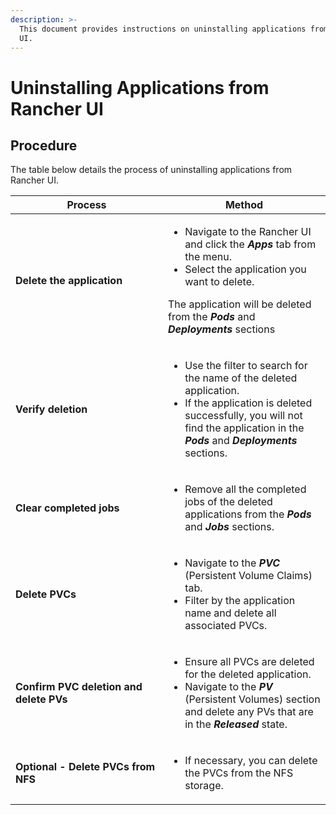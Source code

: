 ```yaml
---
description: >-
  This document provides instructions on uninstalling applications from Rancher
  UI.
---
```


# Uninstalling Applications from Rancher UI

## Procedure&#x20;

The table below details the process of uninstalling applications from Rancher UI.

<table><thead><tr><th width="228">Process</th><th>Method</th></tr></thead><tbody><tr><td><strong>Delete the application</strong></td><td><p></p><ul><li>Navigate to the Rancher UI and click the <em><strong>Apps</strong></em> tab from the menu.</li><li>Select the application you want to delete.</li></ul><p>The application will be deleted from the <em><strong>Pods</strong></em> and <em><strong>Deployments</strong></em> sections</p></td></tr><tr><td><strong>Verify deletion</strong></td><td><p></p><ul><li>Use the filter to search for the name of the deleted application.</li><li>If the application is deleted successfully, you will not find the application in the <em><strong>Pods</strong></em> and <em><strong>Deployments</strong></em> sections.</li></ul></td></tr><tr><td><strong>Clear completed jobs</strong></td><td><ul><li>Remove all the completed jobs of the deleted applications from the <em><strong>Pods</strong></em> and <em><strong>Jobs</strong></em> sections.</li></ul></td></tr><tr><td><strong>Delete PVCs</strong></td><td><ul><li>Navigate to the <em><strong>PVC</strong></em> (Persistent Volume Claims) tab.</li><li>Filter by the application name and delete all associated PVCs.</li></ul></td></tr><tr><td><strong>Confirm PVC deletion and delete PVs</strong></td><td><p></p><ul><li>Ensure all PVCs are deleted for the deleted application.</li><li>Navigate to the <em><strong>PV</strong></em> (Persistent Volumes) section and delete any PVs that are in the <em><strong>Released</strong></em> state.</li></ul></td></tr><tr><td><strong>Optional - Delete PVCs from NFS</strong></td><td><ul><li>If necessary, you can delete the PVCs from the NFS storage.</li></ul></td></tr></tbody></table>
